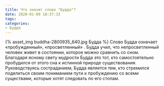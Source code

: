 ```yaml
---
title: Что значит слово "Будда"?
date: 2020-01-09 18:37:33
tags:
categories:
- Будда
---
```


{% asset_img buddha-2800935_640.jpg Будда %}
Слово Будда означает «пробужденный», «просветленный» . Будда учил, что непросветленный человек живет в состоянии, которое можно сравнить со сном. Благодаря ясному свету мудрости Будда это тот, кто самостоятельно пробудился от этого сна  к истинной природе существования. Руководствуясь состраданием, Будда является тем, кто стремился поделиться своим пониманием пути к пробуждению со всеми существами, которые хотят следовать по его стопам.